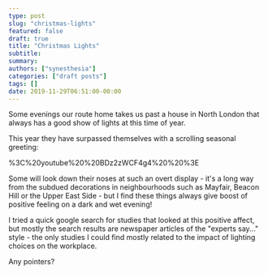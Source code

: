 ```yaml
---
type: post
slug: "christmas-lights"
featured: false
draft: true
title: "Christmas Lights"
subtitle: 
summary: 
authors: ["synesthesia"]
categories: ["draft posts"]
tags: []
date: 2019-11-29T06:51:00-00:00
---
```


Some evenings our route home takes us past a house in North London that always has a good show of lights at this time of year.

This year they have surpassed themselves with a scrolling seasonal greeting:

%3C%20youtube%20%20BDz2zWCF4g4%20%20%3E

Some will look down their noses at such an overt display - it's a long way from the subdued decorations in neighbourhoods such as Mayfair, Beacon Hill or the Upper East Side - but I find these things always give boost of positive feeling on a dark and wet evening!

I tried a quick google search for studies that looked at this positive affect, but mostly the search results are newspaper articles of the "experts say..." style - the only studies I could find mostly related to the impact of lighting choices on the workplace.

Any pointers?






